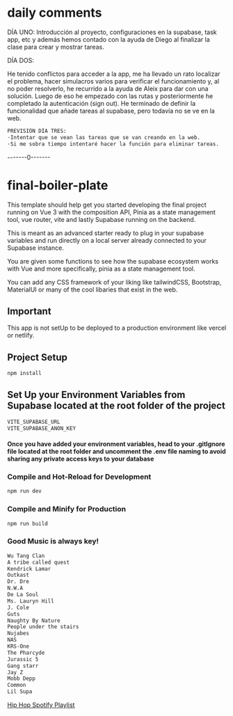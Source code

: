 # daily comments
DÍA UNO:
Introducción al proyecto, configuraciones en la supabase, task app, etc y además hemos contado con la ayuda de Diego al finalizar la clase para crear y mostrar tareas.

DÍA DOS:

He tenido conflictos para acceder a la app, me ha llevado un rato localizar el problema, hacer simulacros varios para verificar el funcionamiento y, al no poder resolverlo, he recurrido a la ayuda de Aleix para dar con una solución. Luego de eso he empezado con las rutas y posteriormente he completado la autenticación (sign out).
He terminado de definir la funcionalidad que añade tareas al supabase, pero todavía no se ve en la web.

```sh
PREVISIÓN DÍA TRES:
·Intentar que se vean las tareas que se van creando en la web.
·Si me sobra tiempo intentaré hacer la función para eliminar tareas.
```

-------0-------

# final-boiler-plate

This template should help get you started developing the final project running on Vue 3 with the composition API, Pinia as a state management tool, vue router, vite and lastly Supabase running on the backend.

This is meant as an advanced starter ready to plug in your supabase variables and run directly on a local server already connected to your Supabase instance. 

You are given some functions to see how the supabase ecosystem works with Vue and more specifically, pinia as a state management tool.

You can add any CSS framework of your liking like tailwindCSS, Bootstrap, MaterialUI or many of the cool libaries that exist in the web. 

## Important
This app is not setUp to be deployed to a production environment like vercel or netlify. 


## Project Setup

```sh
npm install
```

## Set Up your Environment Variables from Supabase located at the root folder of the project

```sh
VITE_SUPABASE_URL
VITE_SUPABASE_ANON_KEY 
```
#### Once you have added your environment variables, head to your .gitIgnore file located at the root folder and uncomment the .env file naming to avoid sharing any private access keys to your database

### Compile and Hot-Reload for Development

```sh
npm run dev
```

### Compile and Minify for Production

```sh
npm run build
```

### Good Music is always key!

```sh
Wu Tang Clan
A tribe called quest
Kendrick Lamar
Outkast
Dr. Dre
N.W.A
De La Soul 
Ms. Lauryn Hill
J. Cole 
Guts
Naughty By Nature
People under the stairs
Nujabes
NAS
KRS-One
The Pharcyde
Jurassic 5
Gang starr
Jay Z
Mobb Depp
Common
Lil Supa
```
[Hip Hop Spotify Playlist](https://open.spotify.com/playlist/4vKftyhS1gQovakehVcq1u?si=a7a119382dfe40da)